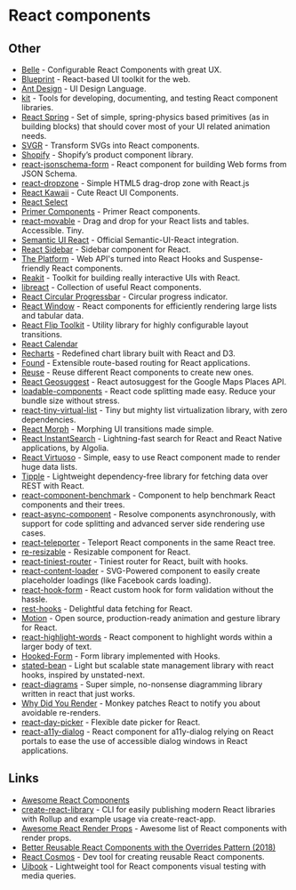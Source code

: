 # React components

## Other

- [Belle](https://github.com/nikgraf/belle/) - Configurable React Components with great UX.
- [Blueprint](https://github.com/palantir/blueprint) - React-based UI toolkit for the web.
- [Ant Design](http://ant.design/docs/react/introduce) - UI Design Language.
- [kit](https://github.com/c8r/kit) - Tools for developing, documenting, and testing React component libraries.
- [React Spring](https://github.com/drcmda/react-spring) - Set of simple, spring-physics based primitives (as in building blocks) that should cover most of your UI related animation needs.
- [SVGR](https://github.com/smooth-code/svgr) - Transform SVGs into React components.
- [Shopify](https://github.com/Shopify/polaris-react) - Shopify’s product component library.
- [react-jsonschema-form](https://github.com/mozilla-services/react-jsonschema-form) - React component for building Web forms from JSON Schema.
- [react-dropzone](https://github.com/react-dropzone/react-dropzone) - Simple HTML5 drag-drop zone with React.js
- [React Kawaii](https://github.com/miukimiu/react-kawaii) - Cute React UI Components.
- [React Select](https://github.com/react-component/select)
- [Primer Components](https://github.com/primer/components) - Primer React components.
- [react-movable](https://github.com/tajo/react-movable) - Drag and drop for your React lists and tables. Accessible. Tiny.
- [Semantic UI React](https://github.com/Semantic-Org/Semantic-UI-React) - Official Semantic-UI-React integration.
- [React Sidebar](https://github.com/balloob/react-sidebar) - Sidebar component for React.
- [The Platform](https://github.com/palmerhq/the-platform) - Web API's turned into React Hooks and Suspense-friendly React components.
- [Reakit](https://github.com/reakit/reakit) - Toolkit for building really interactive UIs with React.
- [libreact](https://github.com/streamich/libreact) - Collection of useful React components.
- [React Circular Progressbar](https://github.com/iqnivek/react-circular-progressbar) - Circular progress indicator.
- [React Window](https://github.com/bvaughn/react-window) - React components for efficiently rendering large lists and tabular data.
- [React Flip Toolkit](https://github.com/aholachek/react-flip-toolkit) - Utility library for highly configurable layout transitions.
- [React Calendar](https://github.com/react-component/calendar)
- [Recharts](https://github.com/recharts/recharts) - Redefined chart library built with React and D3.
- [Found](https://github.com/4Catalyzer/found) - Extensible route-based routing for React applications.
- [Reuse](https://github.com/diegohaz/reuse) - Reuse different React components to create new ones.
- [React Geosuggest](https://github.com/ubilabs/react-geosuggest) - React autosuggest for the Google Maps Places API.
- [loadable-components](https://github.com/smooth-code/loadable-components) - React code splitting made easy. Reduce your bundle size without stress.
- [react-tiny-virtual-list](https://github.com/clauderic/react-tiny-virtual-list) - Tiny but mighty list virtualization library, with zero dependencies.
- [React Morph](https://github.com/brunnolou/react-morph) - Morphing UI transitions made simple.
- [React InstantSearch](https://github.com/algolia/react-instantsearch) - Lightning-fast search for React and React Native applications, by Algolia.
- [React Virtuoso](https://github.com/petyosi/react-virtuoso) - Simple, easy to use React component made to render huge data lists.
- [Tipple](https://github.com/andyrichardson/tipple) - Lightweight dependency-free library for fetching data over REST with React.
- [react-component-benchmark](https://github.com/paularmstrong/react-component-benchmark) - Component to help benchmark React components and their trees.
- [react-async-component](https://github.com/ctrlplusb/react-async-component) - Resolve components asynchronously, with support for code splitting and advanced server side rendering use cases.
- [react-teleporter](https://github.com/smooth-code/react-teleporter) - Teleport React components in the same React tree.
- [re-resizable](https://github.com/bokuweb/re-resizable) - Resizable component for React.
- [react-tiniest-router](https://github.com/kitze/react-tiniest-router) - Tiniest router for React, built with hooks.
- [react-content-loader](https://github.com/danilowoz/react-content-loader) - SVG-Powered component to easily create placeholder loadings (like Facebook cards loading).
- [react-hook-form](https://github.com/bluebill1049/react-hook-form) - React custom hook for form validation without the hassle.
- [rest-hooks](https://github.com/coinbase/rest-hooks) - Delightful data fetching for React.
- [Motion](https://github.com/framer/motion) - Open source, production-ready animation and gesture library for React.
- [react-highlight-words](https://github.com/bvaughn/react-highlight-words) - React component to highlight words within a larger body of text.
- [Hooked-Form](https://github.com/JoviDeCroock/hooked-form) - Form library implemented with Hooks.
- [stated-bean](https://github.com/mjolnirjs/stated-bean) - Light but scalable state management library with react hooks, inspired by unstated-next.
- [react-diagrams](https://github.com/projectstorm/react-diagrams) - Super simple, no-nonsense diagramming library written in react that just works.
- [Why Did You Render](https://github.com/welldone-software/why-did-you-render) - Monkey patches React to notify you about avoidable re-renders.
- [react-day-picker](https://github.com/gpbl/react-day-picker) - Flexible date picker for React.
- [react-a11y-dialog](https://github.com/HugoGiraudel/react-a11y-dialog) - React component for a11y-dialog relying on React portals to ease the use of accessible dialog windows in React applications.

## Links

- [Awesome React Components](https://github.com/brillout/awesome-react-components#readme)
- [create-react-library](https://github.com/transitive-bullshit/create-react-library) - CLI for easily publishing modern React libraries with Rollup and example usage via create-react-app.
- [Awesome React Render Props](https://github.com/jaredpalmer/awesome-react-render-props#readme) - Awesome list of React components with render props.
- [Better Reusable React Components with the Overrides Pattern (2018)](https://medium.com/@dschnr/better-reusable-react-components-with-the-overrides-pattern-9eca2339f646)
- [React Cosmos](https://github.com/react-cosmos/react-cosmos) - Dev tool for creating reusable React components.
- [Uibook](https://github.com/vrizo/uibook) - Lightweight tool for React components visual testing with media queries.
